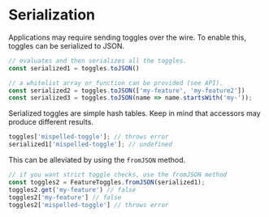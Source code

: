 # Serialization

Applications may require sending toggles over the wire. To enable this, 
toggles can be serialized to JSON.
```js
// evaluates and then serializes all the toggles.
const serialized1 = toggles.toJSON()

// a whitelist array or function can be provided (see API).
const serialized2 = toggles.toJSON(['my-feature', 'my-feature2'])
const serialized3 = toggles.toJSON(name => name.startsWith('my-'));
```

Serialized toggles are simple hash tables. Keep in mind that accessors may 
produce different results.
```js
toggles['mispelled-toggle']; // throws error
serialized1['mispelled-toggle']; // undefined
```

This can be alleviated by using the `fromJSON` method.
```js
// if you want strict toggle checks, use the fromJSON method
const toggles2 = FeatureToggles.fromJSON(serialized1);
toggles2.get('my-feature') // false
toggles2['my-feature'] // false
toggles2['mispelled-toggle'] // throws error
```
